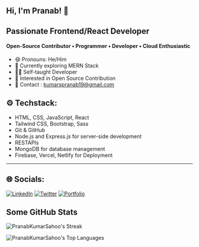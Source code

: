 ## Hi, I'm Pranab! 👋
## Passionate Frontend/React Developer
#### Open-Source Contributor • Programmer • Developer • Cloud Enthusiastic

- 😄 Pronouns: He/Him
- 🌱 Currently exploring MERN Stack
- 🧑‍💻 Self-taught Developer
- 📖 Interested in Open Source Contribution
- 📧 Contact : kumarspranab19@gmail.com

## ⚙️ Techstack:
* HTML, CSS, JavaScript, React
* Tailwind CSS, Bootstrap, Sass
* Git & GitHub
* Node.js and Express.js for server-side development
* RESTAPIs
* MongoDB for database management
* Firebase, Vercel, Netlify for Deployment 

---

## 🌐 Socials: 
[![LinkedIn](https://img.shields.io/badge/LinkedIn-0077B5?style=for-the-badge&logo=linkedin&logoColor=white)](https://www.linkedin.com/in/pranabks/) [![Twitter](https://img.shields.io/badge/Twitter-1DA1F2?style=for-the-badge&logo=twitter&logoColor=white)](https://twitter.com/PranavvvKS)
[![Portfolio](https://img.shields.io/badge/portfolio-%23000000.svg?style=for-the-badge&logo=user&logoColor=black)](https://pranabportfolio.web.app/)

## Some GitHub Stats

![PranabKumarSahoo's Streak](https://github-readme-streak-stats.herokuapp.com/?user=PranabKumarSahoo&theme=vue-dark&hide_border=true)

![PranabKumarSahoo's Top Languages](https://github-readme-stats.vercel.app/api/top-langs/?username=PranabKumarSahoo&theme=vue-dark&show_icons=true&hide_border=true&layout=compact)

